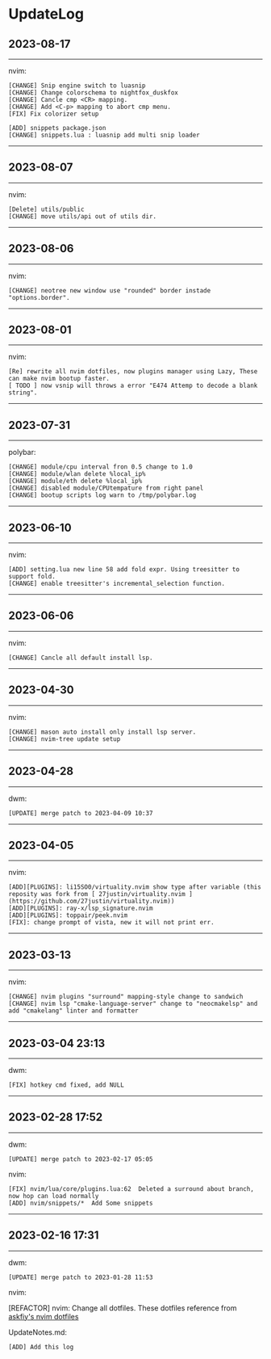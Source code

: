 # UpdateLog

## 2023-08-17
---

nvim:

    [CHANGE] Snip engine switch to luasnip
    [CHANGE] Change colorschema to nightfox_duskfox
    [CHANGE] Cancle cmp <CR> mapping.
    [CHANGE] Add <C-p> mapping to abort cmp menu.
    [FIX] Fix colorizer setup

    [ADD] snippets package.json
    [CHANGE] snippets.lua : luasnip add multi snip loader

---

## 2023-08-07
---

nvim:

    [Delete] utils/public
    [CHANGE] move utils/api out of utils dir.

---

## 2023-08-06
---

nvim:

    [CHANGE] neotree new window use "rounded" border instade "options.border".

---

## 2023-08-01

---

nvim:

    [Re] rewrite all nvim dotfiles, now plugins manager using Lazy, These can make nvim bootup faster.
    [ TODO ] now vsnip will throws a error "E474 Attemp to decode a blank string".

---

## 2023-07-31

---

polybar:

    [CHANGE] module/cpu interval fron 0.5 change to 1.0
    [CHANGE] module/wlan delete %local_ip%
    [CHANGE] module/eth delete %local_ip%
    [CHANGE] disabled module/CPUtempature from right panel
    [CHANGE] bootup scripts log warn to /tmp/polybar.log

---

## 2023-06-10

---

nvim:

	[ADD] setting.lua new line 58 add fold expr. Using treesitter to support fold.
	[CHANGE] enable treesitter's incremental_selection function.


---


## 2023-06-06

---

nvim:

    [CHANGE] Cancle all default install lsp.

---

## 2023-04-30

---

nvim:

    [CHANGE] mason auto install only install lsp server.
    [CHANGE] nvim-tree update setup

---

## 2023-04-28

---

dwm:

	[UPDATE] merge patch to 2023-04-09 10:37

---

## 2023-04-05

---

nvim:

	[ADD][PLUGINS]: li15SO0/virtuality.nvim show type after variable (this reposity was fork from [ 27justin/virtuality.nvim ](https://github.com/27justin/virtuality.nvim))
	[ADD][PLUGINS]: ray-x/lsp_signature.nvim
	[ADD][PLUGINS]: toppair/peek.nvim
	[FIX]: change prompt of vista, new it will not print err.


---

## 2023-03-13

---

nvim:

	[CHANGE] nvim plugins "surround" mapping-style change to sandwich
	[CHANGE] nvim lsp "cmake-language-server" change to "neocmakelsp" and add "cmakelang" linter and formatter

---

## 2023-03-04 23:13

---
dwm:

	[FIX] hotkey cmd fixed, add NULL

---

## 2023-02-28 17:52

---

dwm:

	[UPDATE] merge patch to 2023-02-17 05:05

nvim:

	[FIX] nvim/lua/core/plugins.lua:62  Deleted a surround about branch, now hop can load normally
	[ADD] nvim/snippets/*  Add Some snippets

---

## 2023-02-16 17:31

---

dwm:

	[UPDATE] merge patch to 2023-01-28 11:53

nvim:

[REFACTOR] nvim: Change all dotfiles. These dotfiles reference from [askfiy's nvim dotfiles](https://github.com/askfiy/nvim/tree/6918a00712085a8134151f92cca4ea656d059e2e)

UpdateNotes.md:

	[ADD] Add this log
